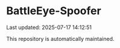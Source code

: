 # BattleEye-Spoofer

Last updated: 2025-07-17 14:12:51

This repository is automatically maintained.
